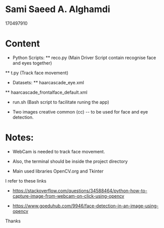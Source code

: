 
# Sami Saeed A. Alghamdi 
170497910

# Content 

* Python Scripts:
** reco.py (Main Driver Script contain recognise face and eyes together)

** t.py 	(Track face movement)

* Datasets:
** haarcascade_eye.xml

** haarcascade_frontalface_default.xml

* run.sh (Bash script to facilitate runing the app)

* Two images creative common (cc) -- to be used for face and eye detection. 

# Notes: 
* WebCam is needed to track face movement.
* Also, the terminal should be inside the project directory

* Main used libraries OpenCV.org and Tkinter 


I refer to these links

* https://stackoverflow.com/questions/34588464/python-how-to-capture-image-from-webcam-on-click-using-opencv

* https://www.goeduhub.com/9946/face-detection-in-an-image-using-opencv



Thanks

